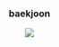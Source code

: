 <h3 align='center'>baekjoon</h3>

<p align="center">
<a><img src="https://github-readme-solvedac.hyp3rflow.vercel.app/api/?handle=nasnaky"/><a/>
</p>

